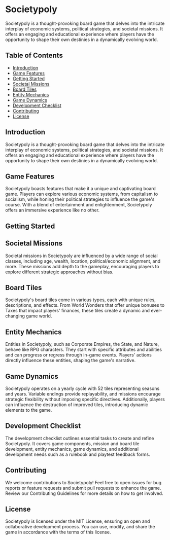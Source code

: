
# Societypoly

Societypoly is a thought-provoking board game that delves into the intricate interplay of economic systems, political strategies, and societal missions. It offers an engaging and educational experience where players have the opportunity to shape their own destinies in a dynamically evolving world.

## Table of Contents

- [Introduction](#introduction)
- [Game Features](Gameplay.md)
- [Getting Started](#getting-started)
- [Societal Missions](#societal-missions)
- [Board Tiles](#board-tiles)
- [Entity Mechanics](#entity-mechanics)
- [Game Dynamics](#game-dynamics)
- [Development Checklist](#development-checklist)
- [Contributing](#contributing)
- [License](#license)

## Introduction

Societypoly is a thought-provoking board game that delves into the intricate interplay of economic systems, political strategies, and societal missions. It offers an engaging and educational experience where players have the opportunity to shape their own destinies in a dynamically evolving world.

## Game Features

Societypoly boasts features that make it a unique and captivating board game. Players can explore various economic systems, from capitalism to socialism, while honing their political strategies to influence the game's course. With a blend of entertainment and enlightenment, Societypoly offers an immersive experience like no other.

## Getting Started



## Societal Missions

Societal missions in Societypoly are influenced by a wide range of social classes, including age, wealth, location, political/economic alignment, and more. These missions add depth to the gameplay, encouraging players to explore different strategic approaches without bias.

## Board Tiles

Societypoly's board tiles come in various types, each with unique rules, descriptions, and effects. From World Wonders that offer unique bonuses to Taxes that impact players' finances, these tiles create a dynamic and ever-changing game world.

## Entity Mechanics

Entities in Societypoly, such as Corporate Empires, the State, and Nature, behave like RPG characters. They start with specific attributes and abilities and can progress or regress through in-game events. Players' actions directly influence these entities, shaping the game's narrative.

## Game Dynamics

Societypoly operates on a yearly cycle with 52 tiles representing seasons and years. Variable endings provide replayability, and missions encourage strategic flexibility without imposing specific directives. Additionally, players can influence the destruction of improved tiles, introducing dynamic elements to the game.

## Development Checklist

The development checklist outlines essential tasks to create and refine Societypoly. It covers game components, mission and board tile development, entity mechanics, game dynamics, and additional development needs such as a rulebook and playtest feedback forms.

## Contributing

We welcome contributions to Societypoly! Feel free to open issues for bug reports or feature requests and submit pull requests to enhance the game. Review our Contributing Guidelines for more details on how to get involved.

## License

Societypoly is licensed under the MIT License, ensuring an open and collaborative development process. You can use, modify, and share the game in accordance with the terms of this license.
<!--stackedit_data:
eyJoaXN0b3J5IjpbLTUzMTcwMTgyMl19
-->